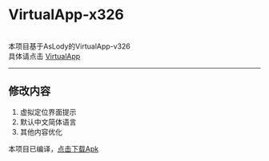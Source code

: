 # VirtualApp-x326

<br/> 本项目基于AsLody的VirtualApp-v326
<br/> 具体请点击 [VirtualApp](https://github.com/asLody/VirtualApp)

<hr/>

## 修改内容

1. 虚拟定位界面提示
2. 默认中文简体语言
3. 其他内容优化

本项目已编译，[点击下载Apk](https://github.com/bzsome/VirtualApp-x326/raw/master/release.apk)
